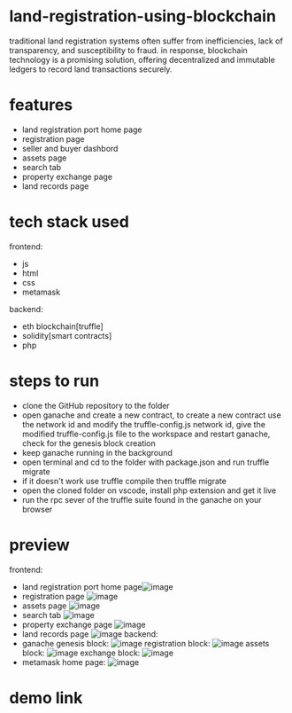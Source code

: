 # land-registration-using-blockchain
traditional land registration systems often suffer from inefficiencies, lack of transparency, and susceptibility to fraud. in response, blockchain technology is a promising solution, offering decentralized and immutable ledgers to record land transactions securely.
# features
* land registration port home page 
* registration page
* seller and buyer dashbord
* assets page
* search tab
* property exchange page
* land records page
# tech stack used
frontend:
* js
* html
* css
* metamask

backend:
* eth blockchain[truffle]
* solidity[smart contracts]
* php
# steps to run
* clone the GitHub repository to the folder
* open ganache and create a new contract, to create a new contract use the network id and modify the truffle-config.js network id, give the modified truffle-config.js file to the workspace and restart ganache, check for the genesis block creation
* keep ganache running in the background
* open terminal and cd to the folder with package.json and run truffle migrate
* if it doesn't work use truffle compile then truffle migrate
* open the cloned folder on vscode, install php extension and get it live
* run the rpc sever of the truffle suite found in the ganache on your browser 

# preview
frontend:
* land registration port home page![image](https://github.com/user-attachments/assets/c286e64e-9cce-4822-8866-64db05c1a552)
* registration page ![image](https://github.com/user-attachments/assets/0e7ab102-2741-426e-9226-d27eef41ff37)
* assets page ![image](https://github.com/user-attachments/assets/38d83cf2-c875-495c-8109-fb1efae3d747)
* search tab ![image](https://github.com/user-attachments/assets/bf8d7cc2-9e7d-48a1-a5bf-dd88174544af)
* property exchange page ![image](https://github.com/user-attachments/assets/ad9c35d9-8d44-4baa-9e68-fc155efe8663)
* land records page ![image](https://github.com/user-attachments/assets/6af32455-f87e-4113-9a52-6b09ef390c4a)
backend:
* ganache
  genesis block: ![image](https://github.com/user-attachments/assets/47d551f3-8bbb-413b-8b81-cb2897a9a70d)
  registration block: ![image](https://github.com/user-attachments/assets/dadcc9df-d2f8-4e41-868e-97a982823e55)
  assets block: ![image](https://github.com/user-attachments/assets/e8ed01c1-0233-489b-b105-2f040fa7eead)
  exchange block: ![image](https://github.com/user-attachments/assets/ab696542-a626-407c-962d-44bdfaa2b37c)
* metamask home page:
  ![image](https://github.com/user-attachments/assets/7dbf5172-4636-418a-b4d6-4a629d402e0a)
# demo link

